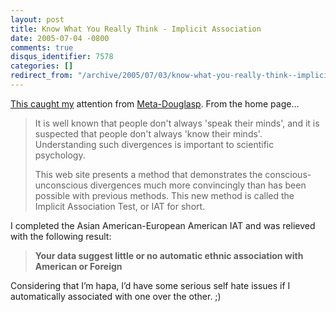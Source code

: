 ```yaml
---
layout: post
title: Know What You Really Think - Implicit Association
date: 2005-07-04 -0800
comments: true
disqus_identifier: 7578
categories: []
redirect_from: "/archive/2005/07/03/know-what-you-really-think--implicit-association.aspx/"
---
```


[This caught
my](http://www.douglasp.com/PermaLink.aspx?guid=418b32fb-8694-4a05-be99-de2fb51ac2bc)
attention from [Meta-Douglasp](http://www.douglasp.com/). From the home
page...

> It is well known that people don't always 'speak their minds', and it
> is suspected that people don't always 'know their minds'.
> Understanding such divergences is important to scientific psychology.
>
> This web site presents a method that demonstrates the
> conscious-unconscious divergences much more convincingly than has been
> possible with previous methods. This new method is called the Implicit
> Association Test, or IAT for short.

I completed the Asian American-European American IAT and was relieved
with the following result:

> **Your data suggest little or no automatic ethnic association with
> American or Foreign**

Considering that I’m hapa, I’d have some serious self hate issues if I
automatically associated with one over the other. ;)

